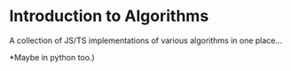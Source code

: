 # Introduction to Algorithms

A collection of JS/TS implementations of various algorithms in one place...

*Maybe in python too.)
